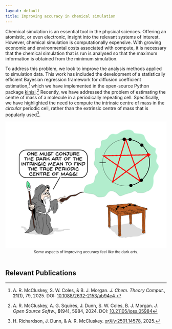 ```yaml
---
layout: default
title: Improving accuracy in chemical simulation
---
```


Chemical simulation is an essential tool in the physical sciences. 
Offering an atomistic, or even electronic, insight into the relevant systems of interest. 
However, chemical simulation is computationally expensive. With growing economic and environmental costs associated with compute, it is necessary that the chemical simulation that is run is analysed so that the maximum information is obtained from the minimum simulation. 

To address this problem, we look to improve the analysis methods applied to simulation data. 
This work has included the development of a statistically efficient Bayesian regression framework for diffusion coefficient estimation,[^1] which we have implemented in the open-source Python package [kinisi](https://kinisi.readthedocs.io).[^2]
Recently, we have addressed the problem of estimating the centre of mass of a molecule in a periodically repeating cell. 
Specifically, we have highlighted the need to compute the intrinsic centre of mass in the *circular* periodic cell, rather than the extrinsic centre of mass that is popularly used[^3]. 

<picture>
  <img alt="A wizard suggesting that the dark art of the intrinsic mean is necessary for computing centre of mass" src="/assets/img/wizard.jpg">
</picture>
<center>
  <small>
    Some aspects of improving accuracy feel like the dark arts. 
    <br>
    <br>
  </small>
</center>

## Relevant Publications

[^1]: A. R. McCluskey, S. W. Coles, & B. J. Morgan. *J. Chem. Theory Comput.*, **21**(1), 79, 2025. DOI: [10.1088/2632-2153/ab94c4](https://doi.org/10.1088/2632-2153/ab94c4).
[^2]: A. R. McCluskey, A. G. Squires, J. Dunn, S. W. Coles, B. J. Morgan. *J. Open Source Softw.*, **9**(94), 5984, 2024. DOI: [10.21105/joss.05984](https://doi.org/10.21105/joss.05984)
[^3]: H. Richardson, J. Dunn, & A. R. McCluskey. [*arXiv*:2501.14578](https://arxiv.org/abs/2501.14578), 2025. 
